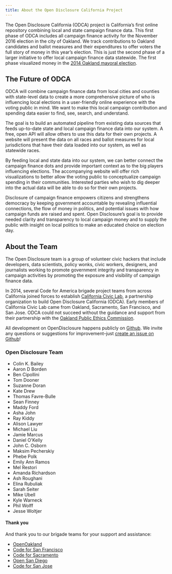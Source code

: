 ```yaml
---
title: About the Open Disclosure California Project
---
```

The Open Disclosure California (ODCA) project is California’s first online repository combining local and state campaign finance data. This first phase of ODCA includes all campaign finance activity for the November 2016 election in the city of Oakland. We track contributions to Oakland candidates and ballot measures and their expenditures to offer voters the full story of money in this year’s election. This is just the second phase of a larger initiative to offer local campaign finance data statewide. The first phase visualized money in the [2014 Oakland mayoral election](http://2014.opendisclosure.io/).

## The Future of ODCA

ODCA will combine campaign finance data from local cities and counties with state-level data to create a more comprehensive picture of who is influencing local elections in a user-friendly online experience with the voting public in mind. We want to make this local campaign contribution and spending data easier to find, see, search, and understand. 

The goal is to build an automated pipeline from existing data sources that feeds up-to-date state and local campaign finance data into our system. A free, open API will allow others to use this data for their own projects. A website will present the data on all races and ballot measures for local jurisdictions that have their data loaded into our system, as well as statewide races. 

By feeding local and state data into our system, we can better connect the campaign finance dots and provide important context as to the big players influencing elections. The accompanying website will offer rich visualizations to better allow the voting public to conceptualize campaign spending in their communities. Interested parties who wish to dig deeper into the actual data will be able to do so for their own projects.

Disclosure of campaign finance empowers citizens and strengthens democracy by keeping government accountable by revealing influential connections, the flow of money in politics, and potential issues with how campaign funds are raised and spent. Open Disclosure’s goal is to provide needed clarity and transparency to local campaign money and to supply the public with insight on local politics to make an educated choice on election day. 

## About the Team

The Open Disclosure team is a group of volunteer civic hackers that include developers, data scientists, policy wonks, civic workers, designers, and journalists working to promote government integrity and transparency in campaign activities by promoting the exposure and visibility of campaign finance data. 

In 2014, several Code for America brigade project teams from across California joined forces to establish [California Civic Lab](http://caciviclab.org/), a partnership organization to build Open Disclosure California (ODCA). Early members of California Civic Lab came from Oakland, Sacramento, San Francisco, and San Jose. ODCA could not succeed without the guidance and support from their partnership with the [Oakland Public Ethics Commission](http://www2.oaklandnet.com/Government/o/CityAdministration/d/PublicEthics/index.htm). 

All development on OpenDisclosure happens publicly on
[Github](https://github.com/caciviclab/odca-jekyll). We invite any
questions or suggestions for improvement–just [create an issue on
Github](https://github.com/caciviclab/odca-jekyll/issues/new?labels=type%2Fquestion)!


### Open Disclosure Team

- Colin K. Bailey
- Aaron D Borden
- Ben Cipollini
- Tom Dooner
- Suzanne Doran
- Kate Drew
- Thomas Favre-Bulle
- Sean Finney
- Maddy Ford
- Asha John
- Ray Kiddy
- Alison Lawyer
- Michael Liu
- Jamie Marcus
- Daniel O'Kelly
- John C. Osborn
- Maksim Pecherskiy
- Phebe Polk
- Emily Ann Ramos
- Mel Restori
- Amanda Richardson
- Ash Roughani
- Elina Rubuliak
- Sarah Seiter
- Mike Ubell
- Kyle Warneck
- Phil Wolff
- Jesse Woltjer


#### Thank you

And thank you to our brigade teams for your support and assistance:

- [OpenOakland](http://openoakland.org/)
- [Code for San Francisco](http://codeforsanfrancisco.org/)
- [Code for Sacramento](https://codeforsacramento.org/)
- [Open San Diego](http://opensandiego.org/)
- [Code for San Jose](http://codeforsanjose.com/)

